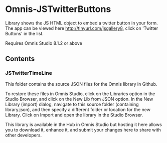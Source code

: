 # Omnis-JSTwitterButtons
Library shows the JS HTML object to embed a twitter button in your form.
The app can be viewed here http://tinyurl.com/jsgallery8, click on 'Twitter Buttons' in the list.

Requires Omnis Studio 8.1.2 or above

## Contents
### JSTwitterTimeLine

This folder contains the source JSON files for the Omnis library in Github. 

To restore these files in Omnis Studio, click on the Libraries option in the Studio Browser, and click on the New Lib from JSON option. In the New Library (import) dialog, navigate to this source folder (containing library.json), and then specify a different folder or location for the new Library. Click on Import and open the library in the Studio Browser. 

This library is available in the Hub in Omnis Studio but hosting it here allows you to download it, enhance it, and submit your changes here to share with other developers.
